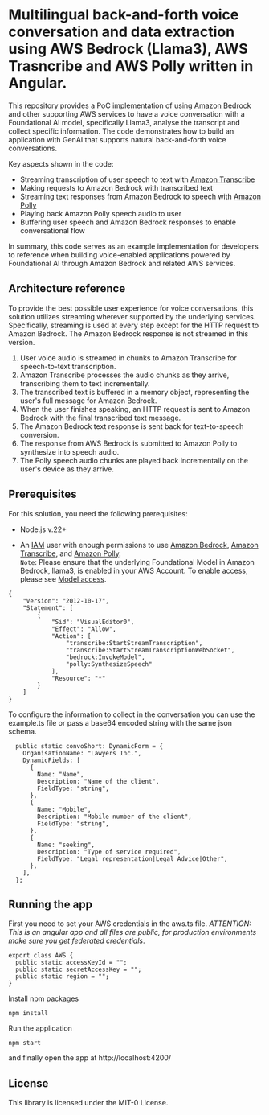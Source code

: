 # Multilingual back-and-forth voice conversation and data extraction using AWS Bedrock (Llama3), AWS Trasncribe and AWS Polly written in Angular.

This repository provides a PoC implementation of using [Amazon Bedrock](https://aws.amazon.com/bedrock/) and other supporting AWS services to have a voice conversation with a Foundational AI model, specifically Llama3, analyse the transcript and collect specific information.
The code demonstrates how to build an application with GenAI that supports natural back-and-forth voice conversations.

Key aspects shown in the code:

- Streaming transcription of user speech to text with [Amazon Transcribe](https://aws.amazon.com/pm/transcribe)
- Making requests to Amazon Bedrock with transcribed text
- Streaming text responses from Amazon Bedrock to speech with [Amazon Polly](https://aws.amazon.com/polly/)
- Playing back Amazon Polly speech audio to user
- Buffering user speech and Amazon Bedrock responses to enable conversational flow

In summary, this code serves as an example implementation for developers to reference when building voice-enabled applications powered by Foundational AI through Amazon Bedrock and related AWS services.

## Architecture reference

To provide the best possible user experience for voice conversations, this solution utilizes streaming wherever supported by the underlying services. Specifically, streaming is used at every step except for the HTTP request to Amazon Bedrock. The Amazon Bedrock response is not streamed in this version.

1. User voice audio is streamed in chunks to Amazon Transcribe for speech-to-text transcription.
2. Amazon Transcribe processes the audio chunks as they arrive, transcribing them to text incrementally.
3. The transcribed text is buffered in a memory object, representing the user's full message for Amazon Bedrock.
4. When the user finishes speaking, an HTTP request is sent to Amazon Bedrock with the final transcribed text message.
5. The Amazon Bedrock text response is sent back for text-to-speech conversion.
6. The response from AWS Bedrock is submitted to Amazon Polly to synthesize into speech audio.
7. The Polly speech audio chunks are played back incrementally on the user's device as they arrive.

## Prerequisites

For this solution, you need the following prerequisites:

* Node.js v.22+  
  
* An [IAM](https://aws.amazon.com/iam/) user with enough permissions to use [Amazon Bedrock](https://aws.amazon.com/bedrock/), [Amazon Transcribe](https://aws.amazon.com/pm/transcribe), and [Amazon Polly](https://aws.amazon.com/polly/).  
  `Note`: Please ensure that the underlying Foundational Model in Amazon Bedrock, llama3, is enabled in your AWS Account. To enable access, please see [Model access](https://aws.amazon.com/bedrock/llama/).

```shell
{
    "Version": "2012-10-17",
    "Statement": [
        {
            "Sid": "VisualEditor0",
            "Effect": "Allow",
            "Action": [
                "transcribe:StartStreamTranscription",
                "transcribe:StartStreamTranscriptionWebSocket",
                "bedrock:InvokeModel",
                "polly:SynthesizeSpeech"
            ],
            "Resource": "*"
        }
    ]
}
```

To configure the information to collect in the conversation you can use the example.ts file or pass a base64 encoded string with the same json schema.

```shell
  public static convoShort: DynamicForm = {
    OrganisationName: "Lawyers Inc.",
    DynamicFields: [
      {
        Name: "Name",
        Description: "Name of the client",
        FieldType: "string",
      },
      {
        Name: "Mobile",
        Description: "Mobile number of the client",
        FieldType: "string",
      },
      {
        Name: "seeking",
        Description: "Type of service required",
        FieldType: "Legal representation|Legal Advice|Other",
      },
    ],
  };
```

## Running the app

First you need to set your AWS credentials in the aws.ts file. *ATTENTION: This is an angular app and all files are public, for production environments make sure you get federated credentials*.

```shell
export class AWS {
  public static accessKeyId = "";
  public static secretAccessKey = "";
  public static region = "";
}
```

Install npm packages

```shell
npm install
```

Run the application

```shell
npm start
```

and finally open the app at http://localhost:4200/

## License

This library is licensed under the MIT-0 License.